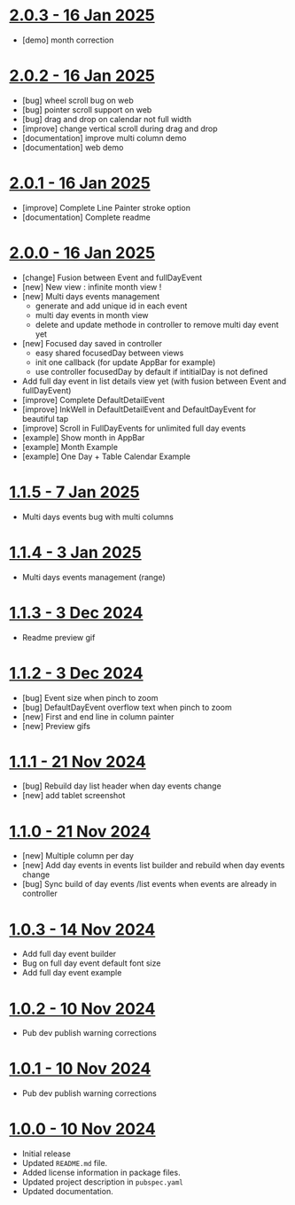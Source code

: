 # [2.0.3 - 16 Jan 2025](https://github.com/pickywawa/infinite_calendar_view/tree/2.0.1)

- [demo] month correction

# [2.0.2 - 16 Jan 2025](https://github.com/pickywawa/infinite_calendar_view/tree/2.0.1)

- [bug] wheel scroll bug on web
- [bug] pointer scroll support on web
- [bug] drag and drop on calendar not full width
- [improve] change vertical scroll during drag and drop
- [documentation] improve multi column demo
- [documentation] web demo

# [2.0.1 - 16 Jan 2025](https://github.com/pickywawa/infinite_calendar_view/tree/2.0.1)

- [improve] Complete Line Painter stroke option
- [documentation] Complete readme

# [2.0.0 - 16 Jan 2025](https://github.com/pickywawa/infinite_calendar_view/tree/2.0.0)

- [change] Fusion between Event and fullDayEvent
- [new] New view : infinite month view !
- [new] Multi days events management
    - generate and add unique id in each event
    - multi day events in month view
    - delete and update methode in controller to remove multi day event yet
- [new] Focused day saved in controller
    - easy shared focusedDay between views
    - init one callback (for update AppBar for example)
    - use controller focusedDay by default if intitialDay is not defined
- Add full day event in list details view yet (with fusion between Event and fullDayEvent)
- [improve] Complete DefaultDetailEvent
- [improve] InkWell in DefaultDetailEvent and DefaultDayEvent for beautiful tap
- [improve] Scroll in FullDayEvents for unlimited full day events
- [example] Show month in AppBar
- [example] Month Example
- [example] One Day + Table Calendar Example

# [1.1.5 - 7 Jan 2025](https://github.com/pickywawa/infinite_calendar_view/tree/1.1.5)

- Multi days events bug with multi columns

# [1.1.4 - 3 Jan 2025](https://github.com/pickywawa/infinite_calendar_view/tree/1.1.4)

- Multi days events management (range)

# [1.1.3 - 3 Dec 2024](https://github.com/pickywawa/infinite_calendar_view/tree/1.1.3)

- Readme preview gif

# [1.1.2 - 3 Dec 2024](https://github.com/pickywawa/infinite_calendar_view/tree/1.1.2)

- [bug] Event size when pinch to zoom
- [bug] DefaultDayEvent overflow text when pinch to zoom
- [new] First and end line in column painter
- [new] Preview gifs

# [1.1.1 - 21 Nov 2024](https://github.com/pickywawa/infinite_calendar_view/tree/1.1.1)

- [bug] Rebuild day list header when day events change
- [new] add tablet screenshot

# [1.1.0 - 21 Nov 2024](https://github.com/pickywawa/infinite_calendar_view/tree/1.1.0)

- [new] Multiple column per day
- [new] Add day events in events list builder and rebuild when day events change
- [bug] Sync build of day events /list events when events are already in controller

# [1.0.3 - 14 Nov 2024](https://github.com/pickywawa/infinite_calendar_view/tree/1.0.3)

- Add full day event builder
- Bug on full day event default font size
- Add full day event example

# [1.0.2 - 10 Nov 2024](https://github.com/pickywawa/infinite_calendar_view/tree/1.0.2)

- Pub dev publish warning corrections

# [1.0.1 - 10 Nov 2024](https://github.com/pickywawa/infinite_calendar_view/tree/1.0.1)

- Pub dev publish warning corrections

# [1.0.0 - 10 Nov 2024](https://github.com/pickywawa/infinite_calendar_view/tree/1.0.0)

- Initial release
- Updated `README.md` file.
- Added license information in package files.
- Updated project description in `pubspec.yaml`
- Updated documentation.